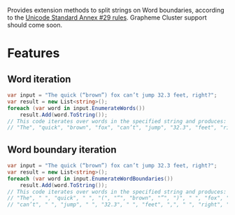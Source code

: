 Provides extension methods to split strings on Word boundaries, according to the [Unicode Standard Annex #29 rules](http://www.unicode.org/reports/tr29/). Grapheme Cluster support should come soon.

# Features

## Word iteration

```csharp
var input = "The quick (“brown”) fox can’t jump 32.3 feet, right?";
var result = new List<string>();
foreach (var word in input.EnumerateWords())
    result.Add(word.ToString());
// This code iterates over words in the specified string and produces:
// "The", "quick", "brown", "fox", "can’t", "jump", "32.3", "feet", "right"
```

## Word boundary iteration

```csharp
var input = "The quick (“brown”) fox can’t jump 32.3 feet, right?";
var result = new List<string>();
foreach (var word in input.EnumerateWordBoundaries())
    result.Add(word.ToString());
// This code iterates over words in the specified string and produces:
// "The", " ", "quick", " ", "(", "“", "brown", "”", ")", " ", "fox", " ",
// "can’t", " ", "jump", " ", "32.3", " ", "feet", ",", " ", "right", "?"

```